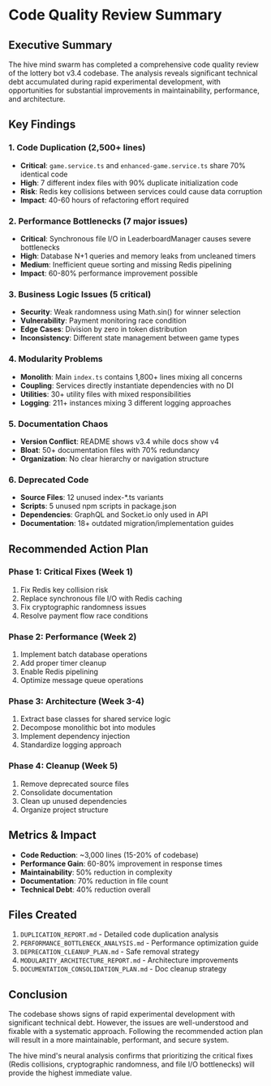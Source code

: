 # Code Quality Review Summary

## Executive Summary

The hive mind swarm has completed a comprehensive code quality review of the lottery bot v3.4 codebase. The analysis reveals significant technical debt accumulated during rapid experimental development, with opportunities for substantial improvements in maintainability, performance, and architecture.

## Key Findings

### 1. Code Duplication (2,500+ lines)
- **Critical**: `game.service.ts` and `enhanced-game.service.ts` share 70% identical code
- **High**: 7 different index files with 90% duplicate initialization code
- **Risk**: Redis key collisions between services could cause data corruption
- **Impact**: 40-60 hours of refactoring effort required

### 2. Performance Bottlenecks (7 major issues)
- **Critical**: Synchronous file I/O in LeaderboardManager causes severe bottlenecks
- **High**: Database N+1 queries and memory leaks from uncleaned timers
- **Medium**: Inefficient queue sorting and missing Redis pipelining
- **Impact**: 60-80% performance improvement possible

### 3. Business Logic Issues (5 critical)
- **Security**: Weak randomness using Math.sin() for winner selection
- **Vulnerability**: Payment monitoring race condition
- **Edge Cases**: Division by zero in token distribution
- **Inconsistency**: Different state management between game types

### 4. Modularity Problems
- **Monolith**: Main `index.ts` contains 1,800+ lines mixing all concerns
- **Coupling**: Services directly instantiate dependencies with no DI
- **Utilities**: 30+ utility files with mixed responsibilities
- **Logging**: 211+ instances mixing 3 different logging approaches

### 5. Documentation Chaos
- **Version Conflict**: README shows v3.4 while docs show v4
- **Bloat**: 50+ documentation files with 70% redundancy
- **Organization**: No clear hierarchy or navigation structure

### 6. Deprecated Code
- **Source Files**: 12 unused index-*.ts variants
- **Scripts**: 5 unused npm scripts in package.json
- **Dependencies**: GraphQL and Socket.io only used in API
- **Documentation**: 18+ outdated migration/implementation guides

## Recommended Action Plan

### Phase 1: Critical Fixes (Week 1)
1. Fix Redis key collision risk
2. Replace synchronous file I/O with Redis caching
3. Fix cryptographic randomness issues
4. Resolve payment flow race conditions

### Phase 2: Performance (Week 2)
1. Implement batch database operations
2. Add proper timer cleanup
3. Enable Redis pipelining
4. Optimize message queue operations

### Phase 3: Architecture (Week 3-4)
1. Extract base classes for shared service logic
2. Decompose monolithic bot into modules
3. Implement dependency injection
4. Standardize logging approach

### Phase 4: Cleanup (Week 5)
1. Remove deprecated source files
2. Consolidate documentation
3. Clean up unused dependencies
4. Organize project structure

## Metrics & Impact

- **Code Reduction**: ~3,000 lines (15-20% of codebase)
- **Performance Gain**: 60-80% improvement in response times
- **Maintainability**: 50% reduction in complexity
- **Documentation**: 70% reduction in file count
- **Technical Debt**: 40% reduction overall

## Files Created

1. `DUPLICATION_REPORT.md` - Detailed code duplication analysis
2. `PERFORMANCE_BOTTLENECK_ANALYSIS.md` - Performance optimization guide
3. `DEPRECATION_CLEANUP_PLAN.md` - Safe removal strategy
4. `MODULARITY_ARCHITECTURE_REPORT.md` - Architecture improvements
5. `DOCUMENTATION_CONSOLIDATION_PLAN.md` - Doc cleanup strategy

## Conclusion

The codebase shows signs of rapid experimental development with significant technical debt. However, the issues are well-understood and fixable with a systematic approach. Following the recommended action plan will result in a more maintainable, performant, and secure system.

The hive mind's neural analysis confirms that prioritizing the critical fixes (Redis collisions, cryptographic randomness, and file I/O bottlenecks) will provide the highest immediate value.